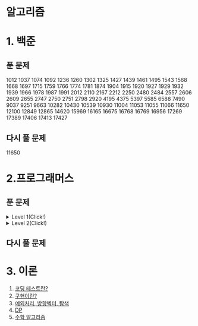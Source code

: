 # 알고리즘

# 1. 백준

## 푼 문제

1012 1037 1074 1092 1236 1260 1302 1325 1427 1439 1461 1495 1543 1568 1668 1697 1715 1759 1766 1774 1781 1874 1904 1915 1920 1927 1929 1932 1939 1966 1978 1987 1991 2012 2110 2167 2212 2250 2480 2484 2557 2606 2609 2655 2747 2750 2751 2798 2920 4195 4375 5397 5585 6588 7490 9037 9251 9663 10282 10430 10539 10930 11004 11053 11055 11066 11650 12100 12849 12865 14620 15969 16165 16675 16768 16769 16956 17269 17389 17406 17413 17427

## 다시 풀 문제

11650

# 2.프로그래머스

## 푼 문제
<details>
<summary> Level 1(Click!)</summary>
 <div markdown="1">  

    ****[로또의 최고 순위와 최저 순위2021 Dev-Matching: 웹 백엔드 개발자(상반기)**** 
    **9139명 완료**](https://programmers.co.kr/learn/courses/30/lessons/77484)

    ****[키패드 누르기2020 카카오 인턴십**** 
    **12613명 완료**](https://programmers.co.kr/learn/courses/30/lessons/67256)

    ****[크레인 인형뽑기 게임2019 카카오 개발자 겨울 인턴십**** 
    **20903명 완료**](https://programmers.co.kr/learn/courses/30/lessons/64061)

    ****[음양 더하기월간 코드 챌린지 시즌2**** 
    **9787명 완료**](https://programmers.co.kr/learn/courses/30/lessons/76501)

    ****[내적월간 코드 챌린지 시즌1**** 
    **12818명 완료**](https://programmers.co.kr/learn/courses/30/lessons/70128)

    ****[소수 만들기Summer/Winter Coding(~2018)**** 
    **11269명 완료**](https://programmers.co.kr/learn/courses/30/lessons/12977)

    ****[완주하지 못한 선수해시**** 
    **50817명 완료**](https://programmers.co.kr/learn/courses/30/lessons/42576)

    ****[K번째수정렬**** 
    **46145명 완료**](https://programmers.co.kr/learn/courses/30/lessons/42748)

    ****[모의고사완전탐색**** 
    **35807명 완료**](https://programmers.co.kr/learn/courses/30/lessons/42840)

    ****[체육복탐욕법(Greedy)**** 
    **25648명 완료**](https://programmers.co.kr/learn/courses/30/lessons/42862)

    ****[폰켓몬찾아라 프로그래밍 마에스터**** 
    **11197명 완료**](https://programmers.co.kr/learn/courses/30/lessons/1845)

    ****[실패율2019 KAKAO BLIND RECRUITMENT**** 
    **14629명 완료**](https://programmers.co.kr/learn/courses/30/lessons/42889)

    ****[약수의 개수와 덧셈월간 코드 챌린지 시즌2**** 
    **5825명 완료**](https://programmers.co.kr/learn/courses/30/lessons/77884)

    ****[3진법 뒤집기월간 코드 챌린지 시즌1**** 
    **10370명 완료**](https://programmers.co.kr/learn/courses/30/lessons/68935)

    ****[예산Summer/Winter Coding(~2018)**** 
    **14606명 완료**](https://programmers.co.kr/learn/courses/30/lessons/12982)

    ****[두 개 뽑아서 더하기월간 코드 챌린지 시즌1**** 
    **19379명 완료**](https://programmers.co.kr/learn/courses/30/lessons/68644)

    ****[2016년연습문제**** 
    **25103명 완료**](https://programmers.co.kr/learn/courses/30/lessons/12901)

    ****[[1차] 비밀지도2018 KAKAO BLIND RECRUITMENT**** 
    **14006명 완료**](https://programmers.co.kr/learn/courses/30/lessons/17681)

    ****[가운데 글자 가져오기연습문제**** 
    **32898명 완료**](https://programmers.co.kr/learn/courses/30/lessons/12903)

    ****[같은 숫자는 싫어연습문제**** 
    **23916명 완료**](https://programmers.co.kr/learn/courses/30/lessons/12906)

    ****[나누어 떨어지는 숫자 배열연습문제**** 
    **23620명 완료**](https://programmers.co.kr/learn/courses/30/lessons/12910)

    ****[두 정수 사이의 합연습문제**** 
    **29540명 완료**](https://programmers.co.kr/learn/courses/30/lessons/12912)

    ****[문자열 내 마음대로 정렬하기연습문제**** 
    **16594명 완료**](https://programmers.co.kr/learn/courses/30/lessons/12915)

    ****[문자열 내 p와 y의 개수연습문제**** 
    **23314명 완료**](https://programmers.co.kr/learn/courses/30/lessons/12916)

    ****[문자열 내림차순으로 배치하기연습문제**** 
    **20744명 완료**](https://programmers.co.kr/learn/courses/30/lessons/12917)

    ****[문자열 다루기 기본연습문제**** 
    **23846명 완료**](https://programmers.co.kr/learn/courses/30/lessons/12918)

    ****[서울에서 김서방 찾기연습문제**** 
    **26615명 완료**](https://programmers.co.kr/learn/courses/30/lessons/12919)

    ****[수박수박수박수박수박수?연습문제**** 
    **28179명 완료**](https://programmers.co.kr/learn/courses/30/lessons/12922)

    ****[문자열을 정수로 바꾸기연습문제**** 
    **25768명 완료**](https://programmers.co.kr/learn/courses/30/lessons/12925)

    ****[시저 암호연습문제**** 
    **16462명 완료**](https://programmers.co.kr/learn/courses/30/lessons/12926)

    ****[약수의 합연습문제**** 
    **24018명 완료**](https://programmers.co.kr/learn/courses/30/lessons/12928)

    ****[자릿수 더하기연습문제**** 
    **19647명 완료**](https://programmers.co.kr/learn/courses/30/lessons/12931)

    ****[자연수 뒤집어 배열로 만들기연습문제**** 
    **17816명 완료**](https://programmers.co.kr/learn/courses/30/lessons/12932)

    ****[정수 내림차순으로 배치하기연습문제**** 
    **16246명 완료**](https://programmers.co.kr/learn/courses/30/lessons/12933)

    ****[정수 제곱근 판별연습문제**** 
    **17558명 완료**](https://programmers.co.kr/learn/courses/30/lessons/12934)

    ****[제일 작은 수 제거하기연습문제**** 
    **17300명 완료**](https://programmers.co.kr/learn/courses/30/lessons/12935)

    ****[짝수와 홀수연습문제**** 
    **26031명 완료**](https://programmers.co.kr/learn/courses/30/lessons/12937)

    ****[콜라츠 추측연습문제**** 
    **18319명 완료**](https://programmers.co.kr/learn/courses/30/lessons/12943)

    ****[평균 구하기연습문제**** 
    **26285명 완료**](https://programmers.co.kr/learn/courses/30/lessons/12944)

    ****[하샤드 수연습문제**** 
    **19089명 완료**](https://programmers.co.kr/learn/courses/30/lessons/12947)

    ****[핸드폰 번호 가리기연습문제**** 
    **21812명 완료**](https://programmers.co.kr/learn/courses/30/lessons/12948)

    ****[행렬의 덧셈연습문제**** 
    **17664명 완료**](https://programmers.co.kr/learn/courses/30/lessons/12950)

    ****[x만큼 간격이 있는 n개의 숫자연습문제**** 
    **18398명 완료**](https://programmers.co.kr/learn/courses/30/lessons/12954)

    ****[직사각형 별찍기연습문제**** 
    **19837명 완료**](https://programmers.co.kr/learn/courses/30/lessons/12969)
</div>
</details>
<details>
<summary> Level 2(Click!)</summary>
 <div markdown="1">  

    ****[문자열 압축2020 KAKAO BLIND RECRUITMENT** 
    **14640명 완료**](https://programmers.co.kr/learn/courses/30/lessons/60057)

    ****[오픈채팅방2019 KAKAO BLIND RECRUITMENT** 
    **13230명 완료**](https://programmers.co.kr/learn/courses/30/lessons/42888)

    ****[124 나라의 숫자연습문제** 
    **14805명 완료**](https://programmers.co.kr/learn/courses/30/lessons/12899)

    ****[기능개발스택/큐** 
    **27834명 완료**](https://programmers.co.kr/learn/courses/30/lessons/42586)

    ****[타겟 넘버깊이/너비 우선 탐색(DFS/BFS)** 
    **21889명 완료**](https://programmers.co.kr/learn/courses/30/lessons/43165)

    ****[메뉴 리뉴얼2021 KAKAO BLIND RECRUITMENT** 
    **5689명 완료**](https://programmers.co.kr/learn/courses/30/lessons/72411)

    ****[괄호 변환2020 KAKAO BLIND RECRUITMENT** 
    **9899명 완료**](https://programmers.co.kr/learn/courses/30/lessons/60058)
</div>
</details>

## 다시 풀 문제

# 3. 이론

1. [코딩 테스트란?](https://github.com/RyuJungSik/Algorithm/blob/master/%EC%9D%B4%EB%A1%A0/01%20%EC%BD%94%EB%94%A9%20%ED%85%8C%EC%8A%A4%ED%8A%B8%EB%9E%80.md)
2. [구현이란?](https://github.com/RyuJungSik/Algorithm/blob/master/%EC%9D%B4%EB%A1%A0/01%20%EC%BD%94%EB%94%A9%20%ED%85%8C%EC%8A%A4%ED%8A%B8%EB%9E%80.md)
3. [예외처리, 방향벡터, 탐색](https://github.com/RyuJungSik/Algorithm/blob/master/%EC%9D%B4%EB%A1%A0/03%20%EC%98%88%EC%99%B8%EC%B2%98%EB%A6%AC%2C%EB%B0%A9%ED%96%A5%EB%B2%A1%ED%84%B0%2C%ED%83%90%EC%83%89.md)
4. [DP](https://github.com/RyuJungSik/Algorithm/blob/master/%EC%9D%B4%EB%A1%A0/04%20%EB%8F%99%EC%A0%81%EA%B3%84%ED%9A%8D%EB%B2%95%EC%9D%B4%EB%9E%80.md)
5. [수학 알고리즘](https://github.com/RyuJungSik/Algorithm/blob/master/%EC%9D%B4%EB%A1%A0/05%20%EC%88%98%ED%95%99.md)
